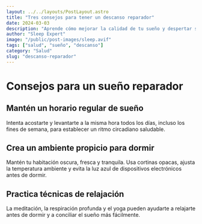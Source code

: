 ```yaml
---
layout: ../../layouts/PostLayout.astro
title: "Tres consejos para tener un descanso reparador"
date: 2024-03-03
description: "Aprende cómo mejorar la calidad de tu sueño y despertar sintiéndote más descansado y rejuvenecido"
author: "Sleep Expert"
image: "/public/post-images/sleep.avif"
tags: ["salud", "sueño", "descanso"]
category: "Salud"
slug: "descanso-reparador"
---
```


# Consejos para un sueño reparador

## Mantén un horario regular de sueño

Intenta acostarte y levantarte a la misma hora todos los días, incluso los fines de semana, para establecer un ritmo circadiano saludable.

## Crea un ambiente propicio para dormir

Mantén tu habitación oscura, fresca y tranquila. Usa cortinas opacas, ajusta la temperatura ambiente y evita la luz azul de dispositivos electrónicos antes de dormir.

## Practica técnicas de relajación

La meditación, la respiración profunda y el yoga pueden ayudarte a relajarte antes de dormir y a conciliar el sueño más fácilmente.
